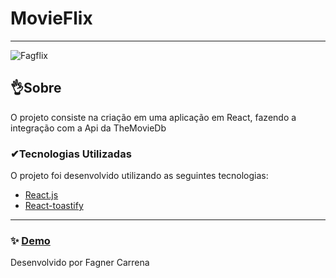 # MovieFlix

---

![Fagflix](https://github.com/FagnerCarrena/Fag_Flix/assets/104034694/329608c3-738c-4fb4-b467-1e9090573b1c)

## 👌Sobre

O projeto consiste na criação em uma aplicação em React, fazendo a integração com a Api da TheMovieDb

### ✔Tecnologias Utilizadas

O projeto foi desenvolvido utilizando as seguintes tecnologias:

- [React.js](https://react.dev//)
- [React-toastify](https://react.dev//)

---

### ✨ [Demo](https:fag-flix.vercel.app)

Desenvolvido por Fagner Carrena
